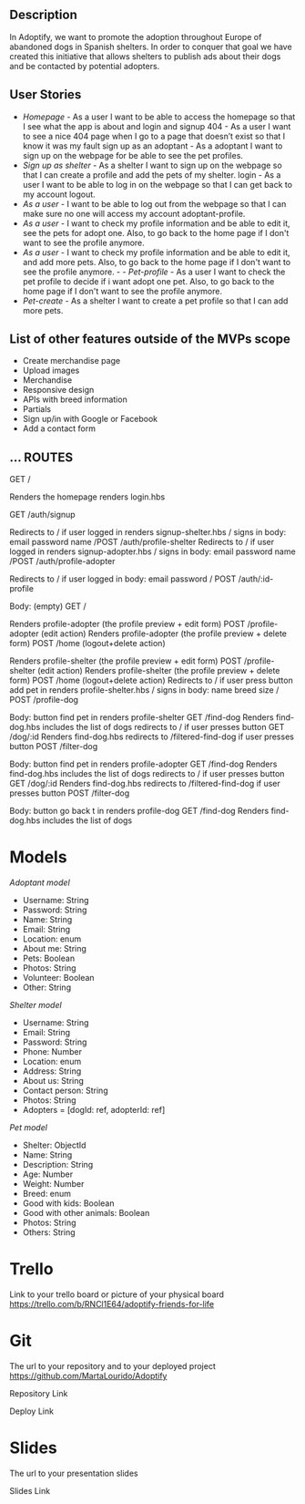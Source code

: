 ## Description

In Adoptify, we want to promote the adoption throughout Europe of abandoned dogs in Spanish shelters. In order to conquer that goal we have created this initiative that allows shelters to publish ads about their dogs and be contacted by potential adopters.


## User Stories

 - *Homepage* - As a user I want to be able to access the homepage so that I see what the app is about and login and signup 404 - As a user I want to see a nice 404 page when I go to a page that doesn’t exist so that I know it was my fault sign up as an adoptant - As a adoptant I want to sign up on the webpage for be able to see the pet profiles. 
- *Sign up as shelter* - As a shelter I want to sign up on the webpage so that I can create a profile and add the pets of my shelter. login - As a user I want to be able to log in on the webpage so that I can get back to my account logout.
- *As a user* - I want to be able to log out from the webpage so that I can make sure no one will access my account adoptant-profile.
- *As a user* - I want to check my profile information and be able to edit it, see the pets for adopt one. Also, to go back to the home page if I don't want to see the profile anymore. 
- *As a user* - I want to check my profile information and be able to edit it, and add more pets. Also, to go back to the home page if I don't want to see the profile anymore. - - *Pet-profile* - As a user I want to check the pet profile to decide if i want adopt one pet. Also, to go back to the home page if I don't want to see the profile anymore. 
- *Pet-create* - As a shelter I want to create a pet profile so that I can add more pets.


## List of other features outside of the MVPs scope

- Create merchandise page
- Upload images
- Merchandise
- Responsive design
- APIs with breed information
- Partials
- Sign up/in with Google or Facebook
- Add a contact form


## ... ROUTES

GET /

Renders the homepage renders login.hbs

GET /auth/signup 

Redirects to / if user logged in renders signup-shelter.hbs 
             / signs in body: email password name
             /POST /auth/profile-shelter
Redirects to / if user logged in renders signup-adopter.hbs 
             / signs in body: email password name
             /POST /auth/profile-adopter         

Redirects to / if user logged in body: email password / POST /auth/:id-profile

Body: (empty) GET /

Renders profile-adopter (the profile preview + edit form) POST /profile-adopter (edit action)
Renders profile-adopter (the profile preview + delete form) POST /home (logout+delete action)

Renders profile-shelter (the profile preview + edit form) POST /profile-shelter (edit action)
Renders profile-shelter (the profile preview + delete form) POST /home (logout+delete action)
Redirects to / if user press button add pet in renders profile-shelter.hbs 
             / signs in body: name breed size
             / POST /profile-dog         

Body: button find pet in renders profile-shelter 
GET /find-dog
Renders find-dog.hbs includes the list of dogs redirects to / if user presses button GET /dog/:id
Renders find-dog.hbs redirects to /filtered-find-dog if user presses button POST /filter-dog

Body: button find pet in renders profile-adopter 
GET /find-dog
Renders find-dog.hbs includes the list of dogs redirects to / if user presses button GET /dog/:id
Renders find-dog.hbs redirects to /filtered-find-dog if user presses button POST /filter-dog

Body: button go back t in renders profile-dog GET /find-dog
Renders find-dog.hbs includes the list of dogs 


# Models

 *Adoptant model*
- Username: String 
- Password: String 
- Name: String 
- Email: String 
- Location: enum 
- About me: String 
- Pets: Boolean 
- Photos: String 
- Volunteer: Boolean 
- Other: String

 *Shelter model*
- Username: String 
- Email: String 
- Password: String
- Phone: Number
- Location: enum
- Address: String
- About us: String
- Contact person: String
- Photos: String
- Adopters = [dogId: ref, adopterId: ref]


 *Pet model*
- Shelter: ObjectId<Shelter>
- Name: String
- Description: String
- Age: Number
- Weight: Number
- Breed: enum
- Good with kids: Boolean
- Good with other animals: Boolean
- Photos: String
- Others: String


# Trello

Link to your trello board or picture of your physical board https://trello.com/b/RNCl1E64/adoptify-friends-for-life


# Git

The url to your repository and to your deployed project https://github.com/MartaLourido/Adoptify

Repository Link

Deploy Link


# Slides

The url to your presentation slides

Slides Link
